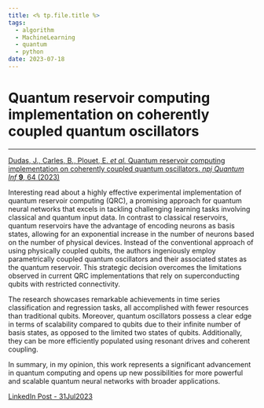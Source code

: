 ```yaml
---
title: <% tp.file.title %>
tags:
  - algorithm
  - MachineLearning
  - quantum
  - python
date: 2023-07-18
---
```


# Quantum reservoir computing implementation on coherently coupled quantum oscillators
---

[Dudas, J., Carles, B., Plouet, E. _et al._ Quantum reservoir computing implementation on coherently coupled quantum oscillators. _npj Quantum Inf_ **9**, 64 (2023)](https://doi.org/10.1038/s41534-023-00734-4)

Interesting read about a highly effective experimental implementation of quantum reservoir computing (QRC), a promising approach for quantum neural networks that excels in tackling challenging learning tasks involving classical and quantum input data. In contrast to classical reservoirs, quantum reservoirs have the advantage of encoding neurons as basis states, allowing for an exponential increase in the number of neurons based on the number of physical devices. Instead of the conventional approach of using physically coupled qubits, the authors ingeniously employ parametrically coupled quantum oscillators and their associated states as the quantum reservoir. This strategic decision overcomes the limitations observed in current QRC implementations that rely on superconducting qubits with restricted connectivity.

The research showcases remarkable achievements in time series classification and regression tasks, all accomplished with fewer resources than traditional qubits. Moreover, quantum oscillators possess a clear edge in terms of scalability compared to qubits due to their infinite number of basis states, as opposed to the limited two states of qubits. Additionally, they can be more efficiently populated using resonant drives and coherent coupling.

In summary, in my opinion, this work represents a significant advancement in quantum computing and opens up new possibilities for more powerful and scalable quantum neural networks with broader applications.

[LinkedIn Post - 31Jul2023](https://www.linkedin.com/posts/adinfinitumbi_quantum-reservoir-computing-implementation-activity-7091373636577550336-n7OH?utm_source=share&utm_medium=member_desktop)